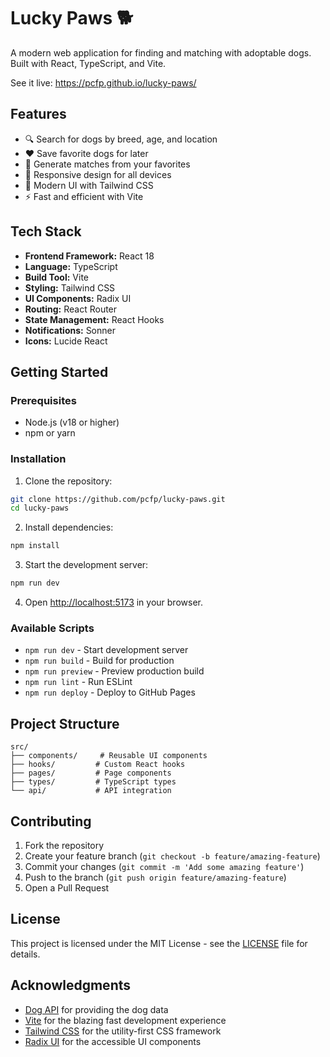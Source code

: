 # Lucky Paws 🐕

A modern web application for finding and matching with adoptable dogs. Built with React, TypeScript, and Vite.

See it live: https://pcfp.github.io/lucky-paws/

## Features

- 🔍 Search for dogs by breed, age, and location
- ❤️ Save favorite dogs for later
- 🎯 Generate matches from your favorites
- 📱 Responsive design for all devices
- 🎨 Modern UI with Tailwind CSS
- ⚡ Fast and efficient with Vite

## Tech Stack

- **Frontend Framework:** React 18
- **Language:** TypeScript
- **Build Tool:** Vite
- **Styling:** Tailwind CSS
- **UI Components:** Radix UI
- **Routing:** React Router
- **State Management:** React Hooks
- **Notifications:** Sonner
- **Icons:** Lucide React

## Getting Started

### Prerequisites

- Node.js (v18 or higher)
- npm or yarn

### Installation

1. Clone the repository:
```bash
git clone https://github.com/pcfp/lucky-paws.git
cd lucky-paws
```

2. Install dependencies:
```bash
npm install
```

3. Start the development server:
```bash
npm run dev
```

4. Open [http://localhost:5173](http://localhost:5173) in your browser.

### Available Scripts

- `npm run dev` - Start development server
- `npm run build` - Build for production
- `npm run preview` - Preview production build
- `npm run lint` - Run ESLint
- `npm run deploy` - Deploy to GitHub Pages

## Project Structure

```
src/
├── components/     # Reusable UI components
├── hooks/         # Custom React hooks
├── pages/         # Page components
├── types/         # TypeScript types
└── api/           # API integration
```

## Contributing

1. Fork the repository
2. Create your feature branch (`git checkout -b feature/amazing-feature`)
3. Commit your changes (`git commit -m 'Add some amazing feature'`)
4. Push to the branch (`git push origin feature/amazing-feature`)
5. Open a Pull Request

## License

This project is licensed under the MIT License - see the [LICENSE](LICENSE) file for details.

## Acknowledgments

- [Dog API](https://dog.ceo/dog-api/) for providing the dog data
- [Vite](https://vitejs.dev/) for the blazing fast development experience
- [Tailwind CSS](https://tailwindcss.com/) for the utility-first CSS framework
- [Radix UI](https://www.radix-ui.com/) for the accessible UI components
